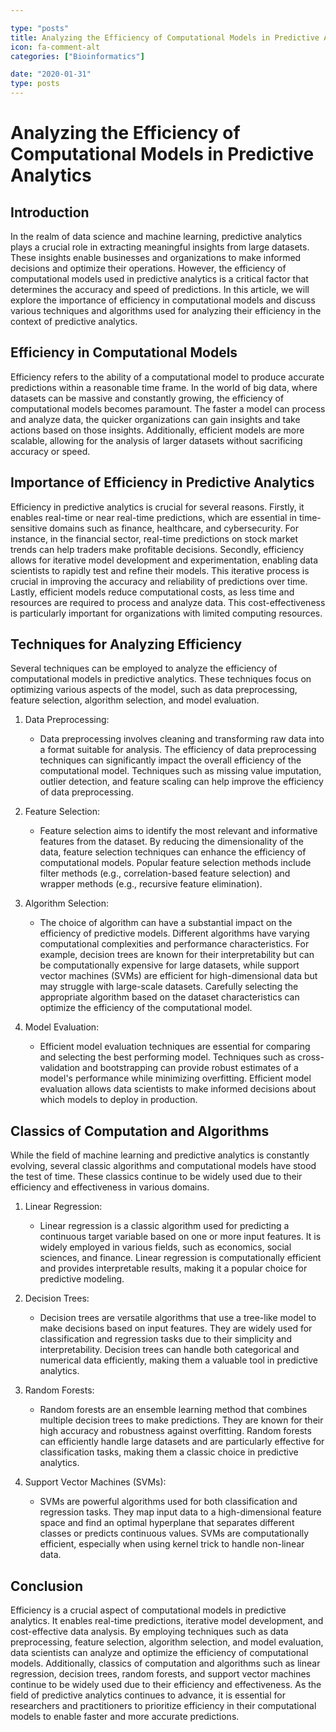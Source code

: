 ```yaml
---

type: "posts"
title: Analyzing the Efficiency of Computational Models in Predictive Analytics
icon: fa-comment-alt
categories: ["Bioinformatics"]

date: "2020-01-31"
type: posts
---
```





# Analyzing the Efficiency of Computational Models in Predictive Analytics

## Introduction
In the realm of data science and machine learning, predictive analytics plays a crucial role in extracting meaningful insights from large datasets. These insights enable businesses and organizations to make informed decisions and optimize their operations. However, the efficiency of computational models used in predictive analytics is a critical factor that determines the accuracy and speed of predictions. In this article, we will explore the importance of efficiency in computational models and discuss various techniques and algorithms used for analyzing their efficiency in the context of predictive analytics.

## Efficiency in Computational Models
Efficiency refers to the ability of a computational model to produce accurate predictions within a reasonable time frame. In the world of big data, where datasets can be massive and constantly growing, the efficiency of computational models becomes paramount. The faster a model can process and analyze data, the quicker organizations can gain insights and take actions based on those insights. Additionally, efficient models are more scalable, allowing for the analysis of larger datasets without sacrificing accuracy or speed.

## Importance of Efficiency in Predictive Analytics
Efficiency in predictive analytics is crucial for several reasons. Firstly, it enables real-time or near real-time predictions, which are essential in time-sensitive domains such as finance, healthcare, and cybersecurity. For instance, in the financial sector, real-time predictions on stock market trends can help traders make profitable decisions. Secondly, efficiency allows for iterative model development and experimentation, enabling data scientists to rapidly test and refine their models. This iterative process is crucial in improving the accuracy and reliability of predictions over time. Lastly, efficient models reduce computational costs, as less time and resources are required to process and analyze data. This cost-effectiveness is particularly important for organizations with limited computing resources.

## Techniques for Analyzing Efficiency
Several techniques can be employed to analyze the efficiency of computational models in predictive analytics. These techniques focus on optimizing various aspects of the model, such as data preprocessing, feature selection, algorithm selection, and model evaluation.

1. Data Preprocessing:
   - Data preprocessing involves cleaning and transforming raw data into a format suitable for analysis. The efficiency of data preprocessing techniques can significantly impact the overall efficiency of the computational model. Techniques such as missing value imputation, outlier detection, and feature scaling can help improve the efficiency of data preprocessing.

2. Feature Selection:
   - Feature selection aims to identify the most relevant and informative features from the dataset. By reducing the dimensionality of the data, feature selection techniques can enhance the efficiency of computational models. Popular feature selection methods include filter methods (e.g., correlation-based feature selection) and wrapper methods (e.g., recursive feature elimination).

3. Algorithm Selection:
   - The choice of algorithm can have a substantial impact on the efficiency of predictive models. Different algorithms have varying computational complexities and performance characteristics. For example, decision trees are known for their interpretability but can be computationally expensive for large datasets, while support vector machines (SVMs) are efficient for high-dimensional data but may struggle with large-scale datasets. Carefully selecting the appropriate algorithm based on the dataset characteristics can optimize the efficiency of the computational model.

4. Model Evaluation:
   - Efficient model evaluation techniques are essential for comparing and selecting the best performing model. Techniques such as cross-validation and bootstrapping can provide robust estimates of a model's performance while minimizing overfitting. Efficient model evaluation allows data scientists to make informed decisions about which models to deploy in production.

## Classics of Computation and Algorithms
While the field of machine learning and predictive analytics is constantly evolving, several classic algorithms and computational models have stood the test of time. These classics continue to be widely used due to their efficiency and effectiveness in various domains.

1. Linear Regression:
   - Linear regression is a classic algorithm used for predicting a continuous target variable based on one or more input features. It is widely employed in various fields, such as economics, social sciences, and finance. Linear regression is computationally efficient and provides interpretable results, making it a popular choice for predictive modeling.

2. Decision Trees:
   - Decision trees are versatile algorithms that use a tree-like model to make decisions based on input features. They are widely used for classification and regression tasks due to their simplicity and interpretability. Decision trees can handle both categorical and numerical data efficiently, making them a valuable tool in predictive analytics.

3. Random Forests:
   - Random forests are an ensemble learning method that combines multiple decision trees to make predictions. They are known for their high accuracy and robustness against overfitting. Random forests can efficiently handle large datasets and are particularly effective for classification tasks, making them a classic choice in predictive analytics.

4. Support Vector Machines (SVMs):
   - SVMs are powerful algorithms used for both classification and regression tasks. They map input data to a high-dimensional feature space and find an optimal hyperplane that separates different classes or predicts continuous values. SVMs are computationally efficient, especially when using kernel trick to handle non-linear data.

## Conclusion
Efficiency is a crucial aspect of computational models in predictive analytics. It enables real-time predictions, iterative model development, and cost-effective data analysis. By employing techniques such as data preprocessing, feature selection, algorithm selection, and model evaluation, data scientists can analyze and optimize the efficiency of computational models. Additionally, classics of computation and algorithms such as linear regression, decision trees, random forests, and support vector machines continue to be widely used due to their efficiency and effectiveness. As the field of predictive analytics continues to advance, it is essential for researchers and practitioners to prioritize efficiency in their computational models to enable faster and more accurate predictions.